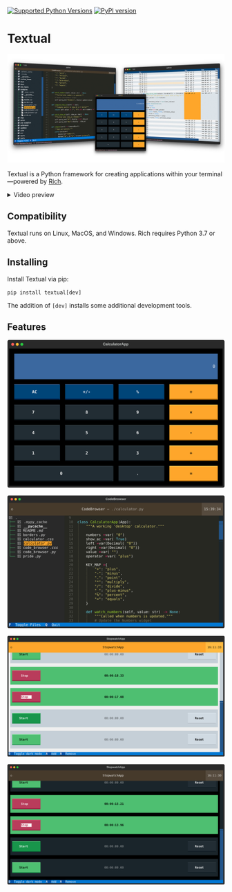 [![Supported Python Versions](https://img.shields.io/pypi/pyversions/textual/0.1.18)](https://pypi.org/project/textual/) [![PyPI version](https://badge.fury.io/py/textual.svg)](https://badge.fury.io/py/textual)

# Textual

![Textual splash image](./imgs/textual.png)

Textual is a Python framework for creating applications within your terminal&mdash;powered by [Rich](https://github.com/Textualize/rich).

<details>
  <summary>Video preview</summary>

  This is the [code_browser.py](./examples/code_browser.py) example which clocks in at 61 lines, *including* docstrings and blank lines.

  https://user-images.githubusercontent.com/554369/189394703-364b5caa-97e0-45db-907d-7b1620d6411f.mov
  
 </details>



## Compatibility

Textual runs on Linux, MacOS, and Windows. Rich requires Python 3.7 or above.

## Installing

Install Textual via pip:

```
pip install textual[dev]
```

The addition of `[dev]` installs some additional development tools.

## Features


![calculator screenshot](./imgs/calculator.svg)

![code browser screenshot](./imgs/codebrowser.svg)

![stopwatch light screenshot](./imgs/stopwatch_light.svg)

![stopwatch dark screenshot](./imgs/stopwatch_dark.svg)
